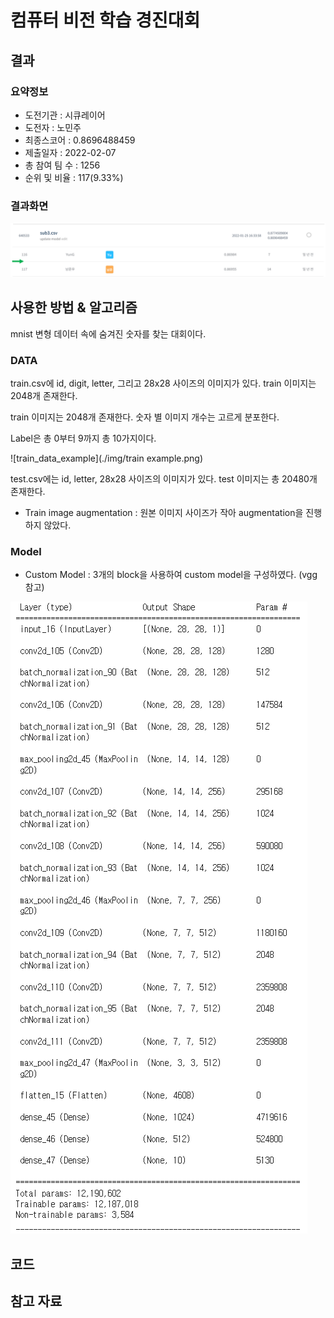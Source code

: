 # 컴퓨터 비전 학습 경진대회

## 결과

### 요약정보

- 도전기관 : 시큐레이어
- 도전자 : 노민주
- 최종스코어 : 0.8696488459
- 제출일자 : 2022-02-07
- 총 참여 팀 수 : 1256
- 순위 및 비율 : 117(9.33%)

### 결과화면

![leaderboard](./img/leaderboard.png)

## 사용한 방법 & 알고리즘

mnist 변형 데이터 속에 숨겨진 숫자를 찾는 대회이다.

### DATA

train.csv에 id, digit, letter, 그리고 28x28 사이즈의 이미지가 있다. train 이미지는 2048개 존재한다.

train 이미지는 2048개 존재한다. 숫자 별 이미지 개수는 고르게 분포한다.

Label은 총 0부터 9까지 총 10가지이다.

![train_data_example](./img/train example.png)

test.csv에는 id, letter, 28x28 사이즈의 이미지가 있다. test 이미지는 총 20480개 존재한다.

- Train image augmentation : 원본 이미지 사이즈가 작아 augmentation을 진행하지 않았다.

### Model
- Custom Model : 3개의 block을 사용하여 custom model을 구성하였다. (vgg 참고)

![custom model](./img/model.PNG)


## 코드


## 참고 자료
